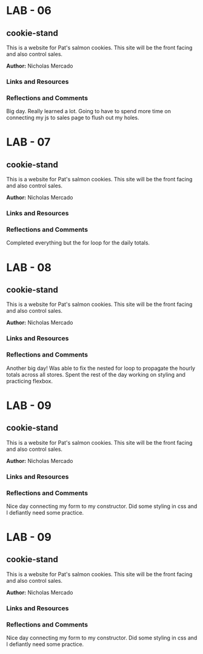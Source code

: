 # LAB - 06

## cookie-stand

This is a website for Pat's salmon cookies. This site will be the front facing and also control sales.


__Author:__ Nicholas Mercado

### __Links and Resources__


### __Reflections and Comments__

Big day. Really learned a lot. Going to have to spend more time on connecting my js to sales page to flush out my holes.

# LAB - 07

## cookie-stand

This is a website for Pat's salmon cookies. This site will be the front facing and also control sales.


__Author:__ Nicholas Mercado

### __Links and Resources__


### __Reflections and Comments__

Completed everything but the for loop for the daily totals.

# LAB - 08

## cookie-stand

This is a website for Pat's salmon cookies. This site will be the front facing and also control sales.


__Author:__ Nicholas Mercado

### __Links and Resources__


### __Reflections and Comments__

Another big day! Was able to fix the nested for loop to propagate the hourly totals across all stores.
Spent the rest of the day working on styling and practicing flexbox.

# LAB - 09

## cookie-stand

This is a website for Pat's salmon cookies. This site will be the front facing and also control sales.


__Author:__ Nicholas Mercado

### __Links and Resources__


### __Reflections and Comments__

Nice day connecting my form to my constructor. Did some styling in css and I defiantly need some practice. 

# LAB - 09

## cookie-stand

This is a website for Pat's salmon cookies. This site will be the front facing and also control sales.


__Author:__ Nicholas Mercado

### __Links and Resources__


### __Reflections and Comments__

Nice day connecting my form to my constructor. Did some styling in css and I defiantly need some practice.
